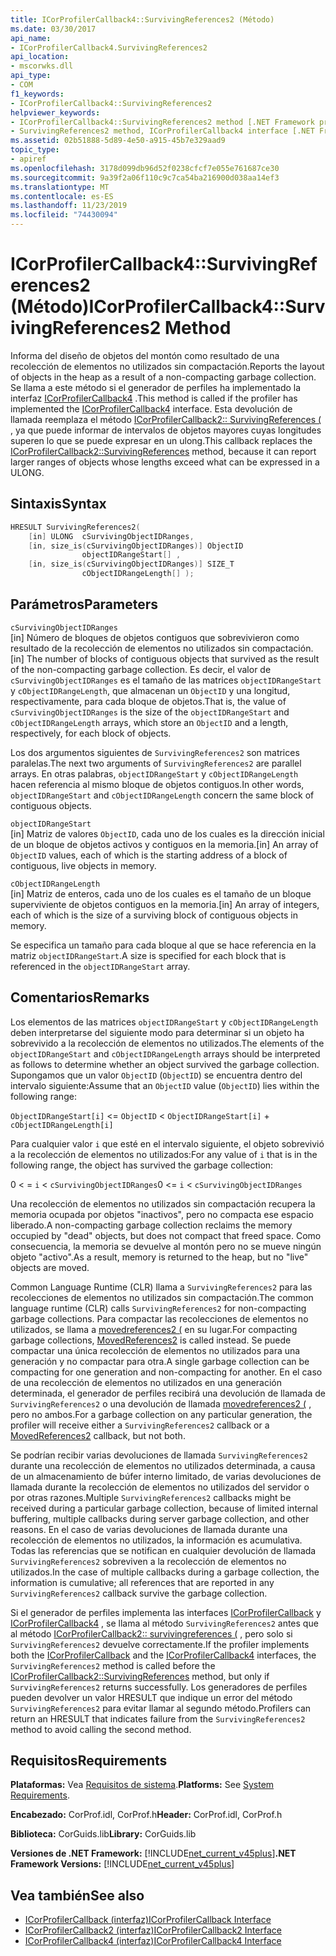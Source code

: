 ```yaml
---
title: ICorProfilerCallback4::SurvivingReferences2 (Método)
ms.date: 03/30/2017
api_name:
- ICorProfilerCallback4.SurvivingReferences2
api_location:
- mscorwks.dll
api_type:
- COM
f1_keywords:
- ICorProfilerCallback4::SurvivingReferences2
helpviewer_keywords:
- ICorProfilerCallback4::SurvivingReferences2 method [.NET Framework profiling]
- SurvivingReferences2 method, ICorProfilerCallback4 interface [.NET Framework profiling]
ms.assetid: 02b51888-5d89-4e50-a915-45b7e329aad9
topic_type:
- apiref
ms.openlocfilehash: 3178d099db96d52f0238cfcf7e055e761687ce30
ms.sourcegitcommit: 9a39f2a06f110c9c7ca54ba216900d038aa14ef3
ms.translationtype: MT
ms.contentlocale: es-ES
ms.lasthandoff: 11/23/2019
ms.locfileid: "74430094"
---
```

# <a name="icorprofilercallback4survivingreferences2-method"></a><span data-ttu-id="8a40c-102">ICorProfilerCallback4::SurvivingReferences2 (Método)</span><span class="sxs-lookup"><span data-stu-id="8a40c-102">ICorProfilerCallback4::SurvivingReferences2 Method</span></span>
<span data-ttu-id="8a40c-103">Informa del diseño de objetos del montón como resultado de una recolección de elementos no utilizados sin compactación.</span><span class="sxs-lookup"><span data-stu-id="8a40c-103">Reports the layout of objects in the heap as a result of a non-compacting garbage collection.</span></span> <span data-ttu-id="8a40c-104">Se llama a este método si el generador de perfiles ha implementado la interfaz [ICorProfilerCallback4](../../../../docs/framework/unmanaged-api/profiling/icorprofilercallback4-interface.md) .</span><span class="sxs-lookup"><span data-stu-id="8a40c-104">This method is called if the profiler has implemented the [ICorProfilerCallback4](../../../../docs/framework/unmanaged-api/profiling/icorprofilercallback4-interface.md) interface.</span></span> <span data-ttu-id="8a40c-105">Esta devolución de llamada reemplaza el método [ICorProfilerCallback2:: SurvivingReferences (](../../../../docs/framework/unmanaged-api/profiling/icorprofilercallback2-survivingreferences-method.md) , ya que puede informar de intervalos de objetos mayores cuyas longitudes superen lo que se puede expresar en un ulong.</span><span class="sxs-lookup"><span data-stu-id="8a40c-105">This callback replaces the [ICorProfilerCallback2::SurvivingReferences](../../../../docs/framework/unmanaged-api/profiling/icorprofilercallback2-survivingreferences-method.md) method, because it can report larger ranges of objects whose lengths exceed what can be expressed in a ULONG.</span></span>  
  
## <a name="syntax"></a><span data-ttu-id="8a40c-106">Sintaxis</span><span class="sxs-lookup"><span data-stu-id="8a40c-106">Syntax</span></span>  
  
```cpp  
HRESULT SurvivingReferences2(  
    [in] ULONG  cSurvivingObjectIDRanges,  
    [in, size_is(cSurvivingObjectIDRanges)] ObjectID  
                objectIDRangeStart[] ,  
    [in, size_is(cSurvivingObjectIDRanges)] SIZE_T  
                cObjectIDRangeLength[] );  
```  
  
## <a name="parameters"></a><span data-ttu-id="8a40c-107">Parámetros</span><span class="sxs-lookup"><span data-stu-id="8a40c-107">Parameters</span></span>  
 `cSurvivingObjectIDRanges`  
 <span data-ttu-id="8a40c-108">[in] Número de bloques de objetos contiguos que sobrevivieron como resultado de la recolección de elementos no utilizados sin compactación.</span><span class="sxs-lookup"><span data-stu-id="8a40c-108">[in] The number of blocks of contiguous objects that survived as the result of the non-compacting garbage collection.</span></span> <span data-ttu-id="8a40c-109">Es decir, el valor de `cSurvivingObjectIDRanges` es el tamaño de las matrices `objectIDRangeStart` y `cObjectIDRangeLength`, que almacenan un `ObjectID` y una longitud, respectivamente, para cada bloque de objetos.</span><span class="sxs-lookup"><span data-stu-id="8a40c-109">That is, the value of `cSurvivingObjectIDRanges` is the size of the `objectIDRangeStart` and `cObjectIDRangeLength` arrays, which store an `ObjectID` and a length, respectively, for each block of objects.</span></span>  
  
 <span data-ttu-id="8a40c-110">Los dos argumentos siguientes de `SurvivingReferences2` son matrices paralelas.</span><span class="sxs-lookup"><span data-stu-id="8a40c-110">The next two arguments of `SurvivingReferences2` are parallel arrays.</span></span> <span data-ttu-id="8a40c-111">En otras palabras, `objectIDRangeStart` y `cObjectIDRangeLength` hacen referencia al mismo bloque de objetos contiguos.</span><span class="sxs-lookup"><span data-stu-id="8a40c-111">In other words, `objectIDRangeStart` and `cObjectIDRangeLength` concern the same block of contiguous objects.</span></span>  
  
 `objectIDRangeStart`  
 <span data-ttu-id="8a40c-112">[in] Matriz de valores `ObjectID`, cada uno de los cuales es la dirección inicial de un bloque de objetos activos y contiguos en la memoria.</span><span class="sxs-lookup"><span data-stu-id="8a40c-112">[in] An array of `ObjectID` values, each of which is the starting address of a block of contiguous, live objects in memory.</span></span>  
  
 `cObjectIDRangeLength`  
 <span data-ttu-id="8a40c-113">[in] Matriz de enteros, cada uno de los cuales es el tamaño de un bloque superviviente de objetos contiguos en la memoria.</span><span class="sxs-lookup"><span data-stu-id="8a40c-113">[in] An array of integers, each of which is the size of a surviving block of contiguous objects in memory.</span></span>  
  
 <span data-ttu-id="8a40c-114">Se especifica un tamaño para cada bloque al que se hace referencia en la matriz `objectIDRangeStart`.</span><span class="sxs-lookup"><span data-stu-id="8a40c-114">A size is specified for each block that is referenced in the `objectIDRangeStart` array.</span></span>  
  
## <a name="remarks"></a><span data-ttu-id="8a40c-115">Comentarios</span><span class="sxs-lookup"><span data-stu-id="8a40c-115">Remarks</span></span>  
 <span data-ttu-id="8a40c-116">Los elementos de las matrices `objectIDRangeStart` y `cObjectIDRangeLength` deben interpretarse del siguiente modo para determinar si un objeto ha sobrevivido a la recolección de elementos no utilizados.</span><span class="sxs-lookup"><span data-stu-id="8a40c-116">The elements of the `objectIDRangeStart` and `cObjectIDRangeLength` arrays should be interpreted as follows to determine whether an object survived the garbage collection.</span></span> <span data-ttu-id="8a40c-117">Supongamos que un valor `ObjectID` (`ObjectID`) se encuentra dentro del intervalo siguiente:</span><span class="sxs-lookup"><span data-stu-id="8a40c-117">Assume that an `ObjectID` value (`ObjectID`) lies within the following range:</span></span>  
  
 `ObjectIDRangeStart[i]` <= `ObjectID` < `ObjectIDRangeStart[i]` + `cObjectIDRangeLength[i]`  
  
 <span data-ttu-id="8a40c-118">Para cualquier valor `i` que esté en el intervalo siguiente, el objeto sobrevivió a la recolección de elementos no utilizados:</span><span class="sxs-lookup"><span data-stu-id="8a40c-118">For any value of `i` that is in the following range, the object has survived the garbage collection:</span></span>  
  
 <span data-ttu-id="8a40c-119">0 < = `i` < `cSurvivingObjectIDRanges`</span><span class="sxs-lookup"><span data-stu-id="8a40c-119">0 <= `i` < `cSurvivingObjectIDRanges`</span></span>  
  
 <span data-ttu-id="8a40c-120">Una recolección de elementos no utilizados sin compactación recupera la memoria ocupada por objetos "inactivos", pero no compacta ese espacio liberado.</span><span class="sxs-lookup"><span data-stu-id="8a40c-120">A non-compacting garbage collection reclaims the memory occupied by "dead" objects, but does not compact that freed space.</span></span> <span data-ttu-id="8a40c-121">Como consecuencia, la memoria se devuelve al montón pero no se mueve ningún objeto "activo".</span><span class="sxs-lookup"><span data-stu-id="8a40c-121">As a result, memory is returned to the heap, but no "live" objects are moved.</span></span>  
  
 <span data-ttu-id="8a40c-122">Common Language Runtime (CLR) llama a `SurvivingReferences2` para las recolecciones de elementos no utilizados sin compactación.</span><span class="sxs-lookup"><span data-stu-id="8a40c-122">The common language runtime (CLR) calls `SurvivingReferences2` for non-compacting garbage collections.</span></span> <span data-ttu-id="8a40c-123">Para compactar las recolecciones de elementos no utilizados, se llama a [movedreferences2 (](../../../../docs/framework/unmanaged-api/profiling/icorprofilercallback4-movedreferences2-method.md) en su lugar.</span><span class="sxs-lookup"><span data-stu-id="8a40c-123">For compacting garbage collections, [MovedReferences2](../../../../docs/framework/unmanaged-api/profiling/icorprofilercallback4-movedreferences2-method.md) is called instead.</span></span> <span data-ttu-id="8a40c-124">Se puede compactar una única recolección de elementos no utilizados para una generación y no compactar para otra.</span><span class="sxs-lookup"><span data-stu-id="8a40c-124">A single garbage collection can be compacting for one generation and non-compacting for another.</span></span> <span data-ttu-id="8a40c-125">En el caso de una recolección de elementos no utilizados en una generación determinada, el generador de perfiles recibirá una devolución de llamada de `SurvivingReferences2` o una devolución de llamada [movedreferences2 (](../../../../docs/framework/unmanaged-api/profiling/icorprofilercallback4-movedreferences2-method.md) , pero no ambos.</span><span class="sxs-lookup"><span data-stu-id="8a40c-125">For a garbage collection on any particular generation, the profiler will receive either a `SurvivingReferences2` callback or a [MovedReferences2](../../../../docs/framework/unmanaged-api/profiling/icorprofilercallback4-movedreferences2-method.md) callback, but not both.</span></span>  
  
 <span data-ttu-id="8a40c-126">Se podrían recibir varias devoluciones de llamada `SurvivingReferences2` durante una recolección de elementos no utilizados determinada, a causa de un almacenamiento de búfer interno limitado, de varias devoluciones de llamada durante la recolección de elementos no utilizados del servidor o por otras razones.</span><span class="sxs-lookup"><span data-stu-id="8a40c-126">Multiple `SurvivingReferences2` callbacks might be received during a particular garbage collection, because of limited internal buffering, multiple callbacks during server garbage collection, and other reasons.</span></span> <span data-ttu-id="8a40c-127">En el caso de varias devoluciones de llamada durante una recolección de elementos no utilizados, la información es acumulativa. Todas las referencias que se notifican en cualquier devolución de llamada `SurvivingReferences2` sobreviven a la recolección de elementos no utilizados.</span><span class="sxs-lookup"><span data-stu-id="8a40c-127">In the case of multiple callbacks during a garbage collection, the information is cumulative; all references that are reported in any `SurvivingReferences2` callback survive the garbage collection.</span></span>  
  
 <span data-ttu-id="8a40c-128">Si el generador de perfiles implementa las interfaces [ICorProfilerCallback](../../../../docs/framework/unmanaged-api/profiling/icorprofilercallback-interface.md) y [ICorProfilerCallback4](../../../../docs/framework/unmanaged-api/profiling/icorprofilercallback4-interface.md) , se llama al método `SurvivingReferences2` antes que al método [ICorProfilerCallback2:: survivingreferences (](../../../../docs/framework/unmanaged-api/profiling/icorprofilercallback2-survivingreferences-method.md) , pero solo si `SurvivingReferences2` devuelve correctamente.</span><span class="sxs-lookup"><span data-stu-id="8a40c-128">If the profiler implements both the [ICorProfilerCallback](../../../../docs/framework/unmanaged-api/profiling/icorprofilercallback-interface.md) and the [ICorProfilerCallback4](../../../../docs/framework/unmanaged-api/profiling/icorprofilercallback4-interface.md) interfaces, the `SurvivingReferences2` method is called before the [ICorProfilerCallback2::SurvivingReferences](../../../../docs/framework/unmanaged-api/profiling/icorprofilercallback2-survivingreferences-method.md) method, but only if `SurvivingReferences2` returns successfully.</span></span> <span data-ttu-id="8a40c-129">Los generadores de perfiles pueden devolver un valor HRESULT que indique un error del método `SurvivingReferences2` para evitar llamar al segundo método.</span><span class="sxs-lookup"><span data-stu-id="8a40c-129">Profilers can return an HRESULT that indicates failure from the `SurvivingReferences2` method to avoid calling the second method.</span></span>  
  
## <a name="requirements"></a><span data-ttu-id="8a40c-130">Requisitos</span><span class="sxs-lookup"><span data-stu-id="8a40c-130">Requirements</span></span>  
 <span data-ttu-id="8a40c-131">**Plataformas:** Vea [Requisitos de sistema](../../../../docs/framework/get-started/system-requirements.md).</span><span class="sxs-lookup"><span data-stu-id="8a40c-131">**Platforms:** See [System Requirements](../../../../docs/framework/get-started/system-requirements.md).</span></span>  
  
 <span data-ttu-id="8a40c-132">**Encabezado:** CorProf.idl, CorProf.h</span><span class="sxs-lookup"><span data-stu-id="8a40c-132">**Header:** CorProf.idl, CorProf.h</span></span>  
  
 <span data-ttu-id="8a40c-133">**Biblioteca:** CorGuids.lib</span><span class="sxs-lookup"><span data-stu-id="8a40c-133">**Library:** CorGuids.lib</span></span>  
  
 <span data-ttu-id="8a40c-134">**Versiones de .NET Framework:** [!INCLUDE[net_current_v45plus](../../../../includes/net-current-v45plus-md.md)]</span><span class="sxs-lookup"><span data-stu-id="8a40c-134">**.NET Framework Versions:** [!INCLUDE[net_current_v45plus](../../../../includes/net-current-v45plus-md.md)]</span></span>  
  
## <a name="see-also"></a><span data-ttu-id="8a40c-135">Vea también</span><span class="sxs-lookup"><span data-stu-id="8a40c-135">See also</span></span>

- [<span data-ttu-id="8a40c-136">ICorProfilerCallback (interfaz)</span><span class="sxs-lookup"><span data-stu-id="8a40c-136">ICorProfilerCallback Interface</span></span>](../../../../docs/framework/unmanaged-api/profiling/icorprofilercallback-interface.md)
- [<span data-ttu-id="8a40c-137">ICorProfilerCallback2 (interfaz)</span><span class="sxs-lookup"><span data-stu-id="8a40c-137">ICorProfilerCallback2 Interface</span></span>](../../../../docs/framework/unmanaged-api/profiling/icorprofilercallback2-interface.md)
- [<span data-ttu-id="8a40c-138">ICorProfilerCallback4 (interfaz)</span><span class="sxs-lookup"><span data-stu-id="8a40c-138">ICorProfilerCallback4 Interface</span></span>](../../../../docs/framework/unmanaged-api/profiling/icorprofilercallback4-interface.md)
